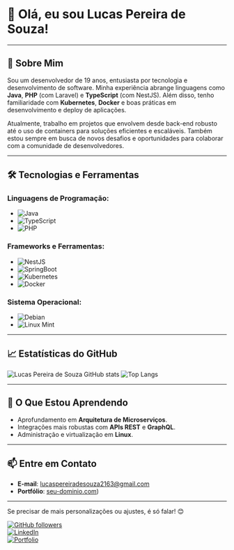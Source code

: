 # 👋 Olá, eu sou Lucas Pereira de Souza! 



---

## 🚀 Sobre Mim

Sou um desenvolvedor de 19 anos, entusiasta por tecnologia e desenvolvimento de software. Minha experiência abrange linguagens como **Java**, **PHP** (com Laravel) e **TypeScript** (com NestJS). Além disso, tenho familiaridade com **Kubernetes**, **Docker** e boas práticas em desenvolvimento e deploy de aplicações.

Atualmente, trabalho em projetos que envolvem desde back-end robusto até o uso de containers para soluções eficientes e escaláveis. Também estou sempre em busca de novos desafios e oportunidades para colaborar com a comunidade de desenvolvedores.

---

## 🛠️ Tecnologias e Ferramentas

### Linguagens de Programação:
- ![Java](https://img.shields.io/badge/Java-%23ED8B00.svg?style=flat&logo=openjdk&logoColor=white)
- ![TypeScript](https://img.shields.io/badge/TypeScript-%23007ACC.svg?style=flat&logo=typescript&logoColor=white)
- ![PHP](https://img.shields.io/badge/PHP-777BB4?style=flat&logo=php&logoColor=white)

### Frameworks e Ferramentas:
- ![NestJS](https://img.shields.io/badge/NestJS-%23E0234E.svg?style=flat&logo=nestjs&logoColor=white)
- ![SpringBoot](https://img.shields.io/badge/SpringBoot-%23AAFF00.svg?style=flat&logo=springboot&logoColor=white)
- ![Kubernetes](https://img.shields.io/badge/Kubernetes-%23326CE5.svg?style=flat&logo=kubernetes&logoColor=white)
- ![Docker](https://img.shields.io/badge/Docker-%230db7ed.svg?style=flat&logo=docker&logoColor=white)

### Sistema Operacional:
- ![Debian](https://img.shields.io/badge/Debian-%23A81D33.svg?style=flat&logo=debian&logoColor=white)
- ![Linux Mint](https://img.shields.io/badge/Linux_Mint-%23AAFF00.svg?style=flat&logo=linuxmint&logoColor=white)

---

## 📈 Estatísticas do GitHub

![Lucas Pereira de Souza GitHub stats](https://github-readme-stats.vercel.app/api?username=lucaspereirasouza&showicons=true&theme=chartreuse-dark)
![Top Langs](https://github-readme-stats.vercel.app/api/top-langs/?username=lucaspereirasouza&layout=compact&theme=radical)

---

## 🌱 O Que Estou Aprendendo
- Aprofundamento em **Arquitetura de Microserviços**.
- Integrações mais robustas com **APIs REST** e **GraphQL**.
- Administração e virtualização em **Linux**.

---

## 📫 Entre em Contato
- **E-mail**: lucaspereiradesouza2163@gmail.com
- **Portfólio**: [seu-dominio.com](https://lucaspereira-portfolio.vercel.app/))  

---

Se precisar de mais personalizações ou ajustes, é só falar! 😊

[![GitHub followers](https://img.shields.io/github/followers/lucaspereirasouza?style=social)](https://github.com/lucaspereirasouza)  
[![LinkedIn](https://img.shields.io/badge/LinkedIn-Connect-blue?style=flat&logo=linkedin)](https://www.linkedin.com/in/seu-perfil-linkedin)  
[![Portfolio](https://img.shields.io/badge/Portfolio-View-brightgreen?style=flat&logo=vercel)](https://lucaspereira-portfolio.vercel.app/)




